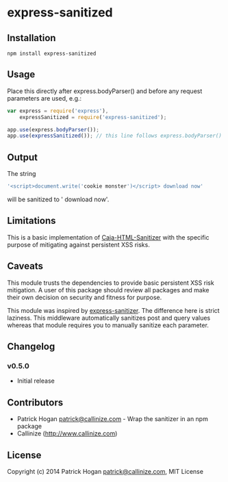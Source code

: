 # express-sanitized

## Installation

```
npm install express-sanitized
```

## Usage

Place this directly after express.bodyParser() and before any request parameters are used, e.g.:


```javascript
var express = require('express'),
    expressSanitized = require('express-sanitized');

app.use(express.bodyParser());
app.use(expressSanitized()); // this line follows express.bodyParser()

```


## Output

The string 
```javascript
'<script>document.write('cookie monster')</script> download now'
```
will be sanitized to ' download now'.

## Limitations

This is a basic implementation of [Caja-HTML-Sanitizer](https://github.com/theSmaw/Caja-HTML-Sanitizer) with the specific purpose of mitigating against persistent XSS risks. 

## Caveats

This module trusts the dependencies to provide basic persistent XSS risk mitigation. A user of this package should review all packages and make their own decision on security and fitness for purpose. 

This module was inspired by [express-sanitizer](https://www.npmjs.org/package/express-sanitizer).
  The difference here is strict laziness.  This middleware automatically
  sanitizes post and query values whereas that module requires you to manually sanitize each
  parameter.

## Changelog

### v0.5.0
- Initial release

## Contributors

- Patrick Hogan <patrick@callinize.com> - Wrap the sanitizer in an npm package
- Callinize (http://www.callinize.com)

## License

Copyright (c) 2014 Patrick Hogan <patrick@callinize.com>, MIT License

